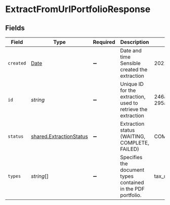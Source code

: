 # ExtractFromUrlPortfolioResponse


## Fields

| Field                                                                                         | Type                                                                                          | Required                                                                                      | Description                                                                                   | Example                                                                                       |
| --------------------------------------------------------------------------------------------- | --------------------------------------------------------------------------------------------- | --------------------------------------------------------------------------------------------- | --------------------------------------------------------------------------------------------- | --------------------------------------------------------------------------------------------- |
| `created`                                                                                     | [Date](https://developer.mozilla.org/en-US/docs/Web/JavaScript/Reference/Global_Objects/Date) | :heavy_minus_sign:                                                                            | Date and time Sensible created the extraction                                                 | 2022-10-31T16:27:53.433                                                                       |
| `id`                                                                                          | *string*                                                                                      | :heavy_minus_sign:                                                                            | Unique ID for the extraction, used to retrieve the extraction                                 | 246a6f60-0e5b-11eb-b720-295a6fba723e                                                          |
| `status`                                                                                      | [shared.ExtractionStatus](../../models/shared/extractionstatus.md)                            | :heavy_minus_sign:                                                                            | Extraction status (WAITING, COMPLETE, FAILED)                                                 | COMPLETE                                                                                      |
| `types`                                                                                       | *string*[]                                                                                    | :heavy_minus_sign:                                                                            | Specifies the document types contained in the PDF portfolio.                                  | tax_returns,bank_statements,credit_reports                                                    |